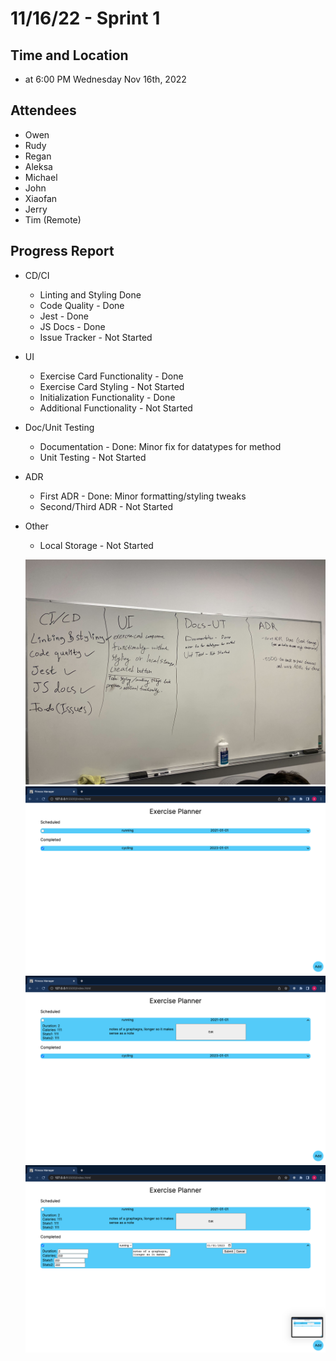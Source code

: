 # 11/16/22 - Sprint 1

## Time and Location

- at 6:00 PM Wednesday Nov 16th, 2022

## Attendees
- Owen
- Rudy
- Regan
- Aleksa
- Michael
- John
- Xiaofan
- Jerry
- Tim (Remote)

## Progress Report
- CD/CI
  - Linting and Styling Done
  - Code Quality - Done
  - Jest - Done
  - JS Docs - Done
  - Issue Tracker - Not Started
- UI
  - Exercise Card Functionality - Done
  - Exercise Card Styling - Not Started
  - Initialization Functionality - Done
  - Additional Functionality - Not Started
- Doc/Unit Testing
  - Documentation - Done: Minor fix for datatypes for method
  - Unit Testing - Not Started
- ADR
  - First ADR - Done: Minor formatting/styling tweaks
  - Second/Third ADR - Not Started
- Other
  - Local Storage - Not Started

  ![Image 1](Sprint1-0.jpg)
  ![Image 2](Sprint1-1.png)
  ![Image 3](Sprint1-2.png)
  ![Image 4](Sprint1-3.png)